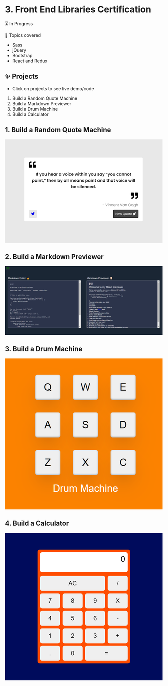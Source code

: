 # 3. Front End Libraries Certification

⏳ In Progress

 🎯 Topics covered
 * Sass
 * jQuery
 * Bootstrap
 * React and Redux
 
 
## ✨ Projects 
* Click on projects to see live demo/code

1. Build a Random Quote Machine
2. Build a Markdown Previewer
3. Build a Drum Machine
4. Build a Calculator

## 1. Build a Random Quote Machine
[![](https://github.com/abhiramready/Full-Stack-Journey/blob/main/images/quote.png)](https://codepen.io/abhiramready/full/OJpmYVQ)

## 2. Build a Markdown Previewer
[![](https://github.com/abhiramready/Full-Stack-Journey/blob/main/images/markdown.png)](https://codepen.io/abhiramready/full/QWpabLK)

## 3. Build a Drum Machine
[![](https://github.com/abhiramready/Full-Stack-Journey/blob/main/images/drum-machine.png)](https://codepen.io/abhiramready/full/poepVYb)

## 4. Build a Calculator
[![](https://github.com/abhiramready/Full-Stack-Journey/blob/main/images/Calculator.png)](https://codepen.io/abhiramready/full/QWvoBwV)
